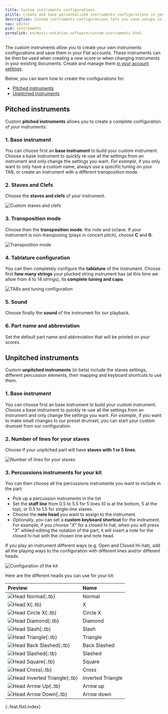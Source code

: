 ```yaml
---
title: Custom instruments configurations
ptitle: Create and Save personnalized instruments configurations in your account
description: Custom instruments configurations lets you save setups in your accounts and reuse them quickly when you create new sheet music, or add extra parts to an existing document
nav: editor
pid: instruments
permalink: en/music-notation-software/custom-instruments.html
---
```


The custom instruments allow you to create your own instruments configurations and save them in your Flat accounts. These instruments can be then be used when creating a new score or when changing instruments in your existing documents. Create and manage them [in your account settings](https://flat.io/settings/account/instruments).

Below, you can learn how to create the configurations for:
* [Pitched instruments](#pitched-instruments)
* [Unpitched instruments](#unpitched-instruments)

## Pitched instruments

Custom **pitched instruments** allows you to create a complete configuration of your instruments:

### 1. Base instrument

You can choose first an **base instrument** to build your custom instrument. Choose a base instrument to quickly re-use all the settings from an instrument and only change the settings you want. *For example*, if you only want to only have a custom name, always use a specific tuning on your TAB, or create an instrument with a different transposition mode.

### 2. Staves and Clefs

Choose the **staves and clefs** of your instrument.

![Custom staves and clefs](/help/assets/img/editor/custom-instru-pitched-staves-clefs.png)

### 3. Transposition mode

Choose then the **transposition mode**: the note and octave. If your instrument is non-transposing (plays in concert pitch), choose **C** and **0**.

![Transposition mode](/help/assets/img/editor/custom-instru-pitched-transposition.png)

### 4. Tablature configuration

You can then completely configure the **tablature** of the instrument. Choose first **how many strings** your plucked string instrument has (at this time we allow from 4 to 14 strings), its **complete tuning and capo**.

![TABs and tuning configuration](/help/assets/img/editor/custom-instru-pitched-tablature.png)

### 5. Sound

Choose finally the **sound** of the instrument for our playback.

### 6. Part name and abbreviation

Set the default part name and abbreviation that will be printed on your scores.

## Unpitched instruments

Custom **unpitched instruments** (in beta) include the staves settings, different percussion elements, their mapping and keyboard shortcuts to use them.

### 1. Base instrument

You can choose first an base instrument to build your custom instrument. Choose a base instrument to quickly re-use all the settings from an instrument and only change the settings you want. *For example*, if you want to make small changes to our preset drumset, you can start your custom drumset from our configuration.

### 2. Number of lines for your staves

Choose if your unpitched part will have **staves with 1 or 5 lines**.

![Number of lines for your staves](/help/assets/img/editor/custom-instru-unpitched-lines.png)

### 3. Percussions instruments for your kit

You can then choose all the percussions instruments you want to include in the part:

* Pick up a percussion instruments in the list
* Set the **staff line** from 0.5 to 5.5 for 5 lines (0 is at the bottom, 5 at the top), or 0.5 to 1.5 for single-line staves.
* Choose the **note head** you want to assign to the instrument.
* Optionally, you can set a **custom keyboard shortcut** for the instrument. For example, if you choose "*X*" for a closed hi-hat, when you will press "*X*" whiled editing the notation of the part, it will insert a note for the closed hi-hat with the chosen line and note head.

If you play an instrument different ways (e.g. Open and Closed Hi-hat), add all the playing ways to the configuration with different lines and/or different heads.

![Configuration of the kit](/help/assets/img/editor/custom-instru-unpitched-instruments.png)

Here are the different heads you can use for your kit:

| Preview | Name |
|:--------|:-----|
| ![Head Normal](https://prod.flat-cdn.com/img/icons/editorActions/headNormal.svg){:.tb} | Normal |
| ![Head X](https://prod.flat-cdn.com/img/icons/editorActions/headX.svg){:.tb} | X |
| ![Head Circle X](https://prod.flat-cdn.com/img/icons/editorActions/headCircleX.svg){:.tb} | Circle X |
| ![Head Diamond](https://prod.flat-cdn.com/img/icons/editorActions/headDiamond.svg){:.tb} | Diamond |
| ![Head Slash](https://prod.flat-cdn.com/img/icons/editorActions/headSlash.svg){:.tb} | Slash |
| ![Head Triangle](https://prod.flat-cdn.com/img/icons/editorActions/headTriangle.svg){:.tb} | Triangle |
| ![Head Back Slashed](https://prod.flat-cdn.com/img/icons/editorActions/headBackSlashed.svg){:.tb} | Back Slashed |
| ![Head Slashed](https://prod.flat-cdn.com/img/icons/editorActions/headSlashed.svg){:.tb} | Slashed |
| ![Head Square](https://prod.flat-cdn.com/img/icons/editorActions/headSquare.svg){:.tb} | Square |
| ![Head Cross](https://prod.flat-cdn.com/img/icons/editorActions/headCross.svg){:.tb} | Cross |
| ![Head Inverted Triangle](https://prod.flat-cdn.com/img/icons/editorActions/headInvertedTriangle.svg){:.tb} | Inverted Triangle |
| ![Head Arrow Up](https://prod.flat-cdn.com/img/icons/editorActions/headArrowUp.svg){:.tb} | Arrow up |
| ![Head Arrow Down](https://prod.flat-cdn.com/img/icons/editorActions/headArrowDown.svg){:.tb} | Arrow down |
{:.feat.flist.index}
